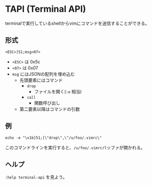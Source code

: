 # TAPI (Terminal API)

terminalで実行しているshellからvimにコマンドを送信することができる。

## 形式

`<ESC>]51;msg<07>`

- `<ESC>` は 0x5c
- `<07>` は 0x07
- `msg` にはJSONの配列を埋め込む
    - 先頭要素にはコマンド
        - `drop`
            - ファイルを開く(`:e` 相当)
        - `call`
            - 関数呼び出し
    - 第二要素以降はコマンドの引数

## 例

```text
echo -e "\x1b]51;[\"drop\",\"/u/foo/.vimrc\"
```

このコマンドラインを実行すると、`/u/foo/.vimrc`バッファが開かれる。

## ヘルプ

`:help terminal-api` を見よう。
